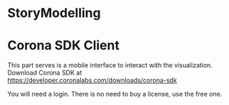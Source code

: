 StoryModelling
==============
Corona SDK Client
==============

This part serves is a mobile interface to interact with the visualization.
Download Corona SDK at https://developer.coronalabs.com/downloads/corona-sdk

You will need a login. There is no need to buy a license, use the free one.
